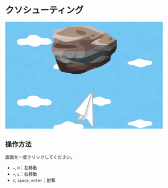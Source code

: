 # クソシューティング

![SS](./img/ss.png)

## 操作方法
画面を一度クリックしてください。

- `←`, `H`：左移動
- `→`, `L`：右移動
- `z`, `space`, `enter`：射撃
